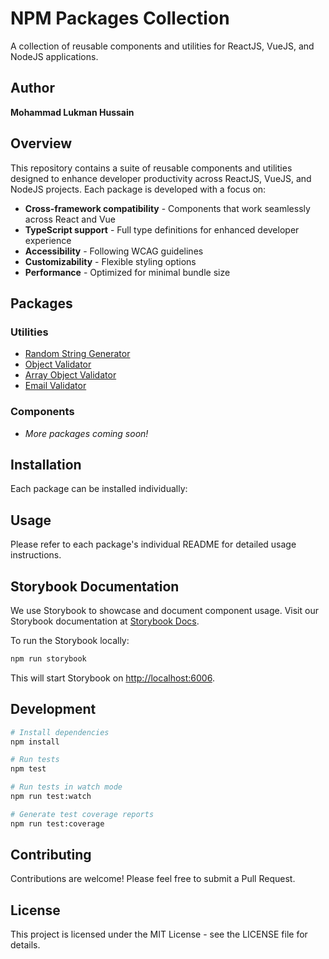# NPM Packages Collection

A collection of reusable components and utilities for ReactJS, VueJS, and NodeJS applications.

## Author

**Mohammad Lukman Hussain**

## Overview

This repository contains a suite of reusable components and utilities designed to enhance developer productivity across ReactJS, VueJS, and NodeJS projects. Each package is developed with a focus on:

- **Cross-framework compatibility** - Components that work seamlessly across React and Vue
- **TypeScript support** - Full type definitions for enhanced developer experience
- **Accessibility** - Following WCAG guidelines
- **Customizability** - Flexible styling options
- **Performance** - Optimized for minimal bundle size

## Packages

### Utilities

- [Random String Generator](/tree/main/src/random-string-generator)
- [Object Validator](/tree/main/src/object-validator)
- [Array Object Validator](/tree/main/src/array-object-validator)
- [Email Validator](/tree/main/src/email-validator)

### Components
- *More packages coming soon!*

## Installation

Each package can be installed individually:

## Usage

Please refer to each package's individual README for detailed usage instructions.

## Storybook Documentation

We use Storybook to showcase and document component usage. Visit our Storybook documentation at [Storybook Docs](https://engr-lukman.github.io/npm-packages).

To run the Storybook locally:

```bash
npm run storybook
```

This will start Storybook on [http://localhost:6006](http://localhost:6006).

## Development

```bash
# Install dependencies
npm install

# Run tests
npm test

# Run tests in watch mode
npm run test:watch

# Generate test coverage reports
npm run test:coverage
```

## Contributing

Contributions are welcome! Please feel free to submit a Pull Request.

## License

This project is licensed under the MIT License - see the LICENSE file for details.